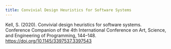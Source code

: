 ```yaml
---
title: Convivial Design Heuristics for Software Systems
---
```

Kell, S. (2020). Convivial design heuristics for software systems. Conference Companion of the 4th International Conference on Art, Science, and Engineering of Programming, 144–148. https://doi.org/10.1145/3397537.3397543